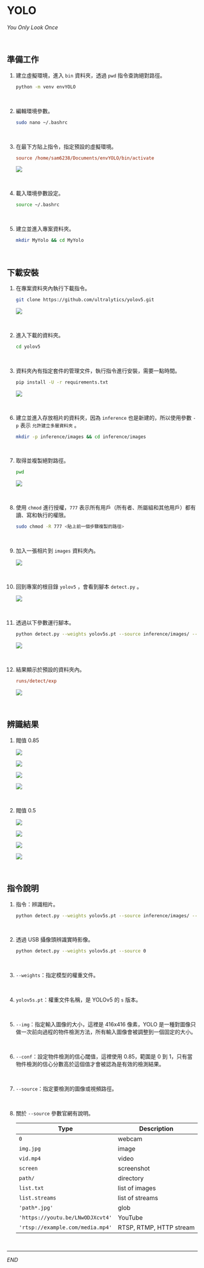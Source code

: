 # YOLO

_You Only Look Once_

<br>

## 準備工作

1. 建立虛擬環境，進入 `bin` 資料夾，透過 `pwd` 指令查詢絕對路徑。

    ```bash
    python -m venv envYOLO 
    ```

<br>

2. 編輯環境參數。

    ```bash
    sudo nano ~/.bashrc
    ```

<br>

3. 在最下方貼上指令，指定預設的虛擬環境。

    ```ini
    source /home/sam6238/Documents/envYOLO/bin/activate
    ```
    
    ![](images/img_01.png)

<br>

4. 載入環境參數設定。

    ```bash
    source ~/.bashrc
    ```

<br>

5. 建立並進入專案資料夾。

    ```bash
    mkdir MyYolo && cd MyYolo
    ```

<br>

## 下載安裝

1. 在專案資料夾內執行下載指令。

    ```bash
    git clone https://github.com/ultralytics/yolov5.git
    ```

    ![](images/img_02.png)

<br>

2. 進入下載的資料夾。

    ```bash
    cd yolov5
    ```   

<br>

3. 資料夾內有指定套件的管理文件，執行指令進行安裝，需要一點時間。

    ```bash
    pip install -U -r requirements.txt
    ```

    ![](images/img_03.png)

<br>

6. 建立並進入存放相片的資料夾，因為 `inference` 也是新建的，所以使用參數 `-p` 表示 `允許建立多層資料夾` 。 

    ```bash
    mkdir -p inference/images && cd inference/images
    ```

<br>

7. 取得並複製絕對路徑。

    ```bash
    pwd
    ```

    ![](images/img_04.png)

<br>

8. 使用 `chmod` 進行授權，`777` 表示所有用戶（所有者、所屬組和其他用戶）都有讀、寫和執行的權限。

    ```bash
    sudo chmod -R 777 <貼上前一個步驟複製的路徑>
    ```

<br>

9. 加入一張相片到 `images` 資料夾內。

    ![](images/img_06.png)

<br>

10. 回到專案的根目錄 `yolov5` ，會看到腳本 `detect.py` 。

    ![](images/img_07.png)

<br>

11. 透過以下參數運行腳本。
    ```bash
    python detect.py --weights yolov5s.pt --source inference/images/ --img 416 --conf 0.85
    ```

    ![](images/img_08.png)

<br>

12. 結果顯示於預設的資料夾內。

    ```ini
    runs/detect/exp
    ```

    ![](images/img_09.png)

<br>

## 辨識結果

1. 閥值 0.85

    ![](images/img_10.png)

    ![](images/img_05.png)

    ![](images/img_11.png)

    ![](images/img_12.png)

<br>

2. 閥值 0.5

    ![](images/img_13.png)

    ![](images/img_14.png)

    ![](images/img_15.png)

    ![](images/img_16.png)

<br>

## 指令說明

1. 指令：辨識相片。

    ```bash
    python detect.py --weights yolov5s.pt --source inference/images/ --img 416 --conf 0.85
    ```

<br>

2. 透過 USB 攝像頭辨識實時影像。

    ```bash
    python detect.py --weights yolov5s.pt --source 0
    ```

<br>

3. `--weights`：指定模型的權重文件。

<br>

4. `yolov5s.pt`：權重文件名稱，是 YOLOv5 的 `s` 版本。

<br>

5. `--img`：指定輸入圖像的大小，這裡是 416x416 像素，YOLO 是一種對圖像只做一次前向過程的物件檢測方法，所有輸入圖像會被調整到一個固定的大小。

<br>

6. `--conf`：設定物件檢測的信心閾值，這裡使用 0.85，範圍是 0 到 1，只有當物件檢測的信心分數高於這個值才會被認為是有效的檢測結果。

<br>

7. `--source`：指定要檢測的圖像或視頻路徑。

<br>

8. 關於 `--source` 參數官網有說明。

    | Type                    | Description              |
    |-------------------------|--------------------------|
    | `0`                     | webcam                   |
    | `img.jpg`               | image                    |
    | `vid.mp4`               | video                    |
    | `screen`                | screenshot               |
    | `path/`                 | directory                |
    | `list.txt`              | list of images           |
    | `list.streams`          | list of streams          |
    | `'path*.jpg'`           | glob                     |
    | `'https://youtu.be/LNwODJXcvt4'` | YouTube           |
    | `'rtsp://example.com/media.mp4'` | RTSP, RTMP, HTTP stream |

<br>

---

_END_